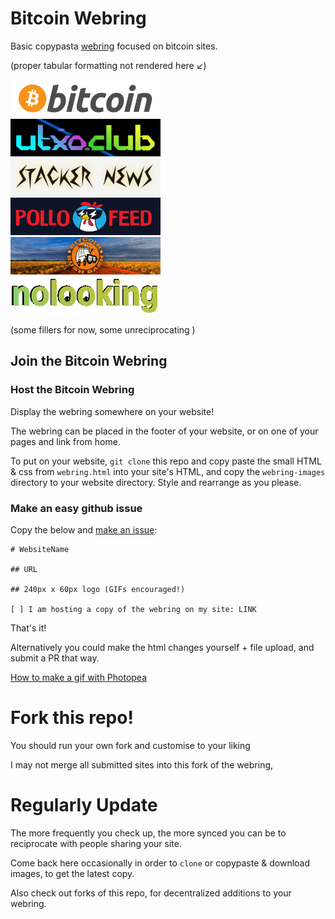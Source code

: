 # Bitcoin Webring
Basic copypasta [webring](https://en.wikipedia.org/wiki/Webring) focused on bitcoin sites.

(proper tabular formatting not rendered here ↙)
<html>
    <div class="webring-container">
        <div class="webring-item">
            <a href="https://bitcoin.org/"><img src="webring-img/bitcoinorg.png" alt="bitcoinorg" /></a>
        </div>
        <div class="webring-item">
            <a href="https://utxo.club"><img src="webring-img/utxoclub.gif" alt="utxoclub" /></a>
        </div>
        <div class="webring-item">
            <a href="https://stacker.news/"><img src="webring-img/stackernews.png" alt="stackernews" /></a>
        </div>
        <div class="webring-item">
            <a href="https://pollofeed.com/"><img src="webring-img/pollofeed.png" alt="pollofeed" /></a>
        </div>
        <div class="webring-item">
            <a href="https://bitcoinbushbash.info/"><img src="webring-img/bushbash.gif" alt="bitcoinbushbash" /></a>
        </div>
        <div class="webring-item">
            <a href="https://nolooking.chaincase.app/"><img src="webring-img/nolooking.gif" alt="nolooking" /></a>
        </div>  
    </div>
</html>

(some fillers for now, some unreciprocating )

## Join the Bitcoin Webring
### Host the Bitcoin Webring
Display the webring somewhere on your website!

The webring can be placed in the footer of your website, or on one of your pages and link from home.

To put on your website, `git clone` this repo and copy paste the small HTML & css from `webring.html` into your site's HTML, and copy the `webring-images` directory to your website directory. Style and rearrange as you please.

### Make an easy github issue
Copy the below and [make an issue](https://github.com/nickfarrow/bitcoinwebring/issues/new/choose):
```
# WebsiteName

## URL

## 240px x 60px logo (GIFs encouraged!)

[ ] I am hosting a copy of the webring on my site: LINK
```
That's it!

Alternatively you could make the html changes yourself + file upload, and submit a PR that way.

[How to make a gif with Photopea](https://www.youtube.com/watch?v=jJ5uHjEG4Ko)

# Fork this repo!
You should run your own fork and customise to your liking

I may not merge all submitted sites into this fork of the webring, 

# Regularly Update
The more frequently you check up, the more synced you can be to reciprocate with people sharing your site. 

Come back here occasionally in order to `clone` or copypaste & download images, to get the latest copy.

 Also check out forks of this repo, for decentralized additions to your webring.
